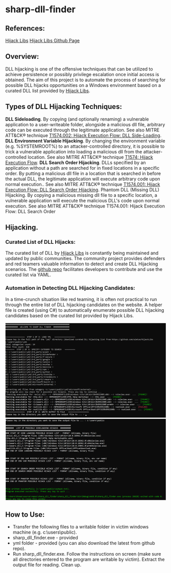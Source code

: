 # sharp-dll-finder

## References:
[Hijack Libs](https://hijacklibs.net/)
[Hijack Libs Github Page](https://github.com/wietze/HijackLibs/wiki)

## Overview:
DLL hijacking is one of the offensive techniques that can be utilized to achieve persistence or possibly privilege escalation once initial access is
obtained. The aim of this project is to automate the process of searching for possible DLL hijacks opportunities on a Windows environment based
on a curated DLL list provided by [Hijack Libs](https://hijacklibs.net/?s=09).
## Types of DLL Hijacking Techniques:
**DLL Sideloading**. By copying (and optionally renaming) a vulnerable application to a user-writeable folder, alongside a malicious dll file,
arbitrary code can be executed through the legitimate application. See also MITRE ATT&CK® technique [T1574.002: Hijack Execution Flow:
DLL Side-Loading](https://attack.mitre.org/techniques/T1574/002/).
**DLL Environment Variable Hijacking**. By changing the environment variable (e.g. %SYSTEMROOT%) to an attacker-controlled directory, it is
possible to trick a vulnerable application into loading a malicious dll from the attacker-controlled location. See also MITRE ATT&CK®
technique [T1574: Hijack Execution Flow](https://attack.mitre.org/techniques/T1574/).
**DLL Search Order Hijacking**. DLLs specified by an application without a path are searched for in fixed locations in a specific order. By putting
a malicious dll file in a location that is searched in before the actual DLL, the legitimate application will execute arbitrary code upon normal
execution.. See also MITRE ATT&CK® technique [T1574.001: Hijack Execution Flow: DLL Search Order Hijacking](https://attack.mitre.org/techniques/T1574/001/).
Phantom DLL (Missing DLL) Hijacking. By copying a malicious missing dll file to a specific location, a vulnerable application will execute the
malicious DLL's code upon normal execution. See also MITRE ATT&CK® technique T1574.001: Hijack Execution Flow: DLL Search Order

## Hijacking.
### Curated List of DLL Hijacks:
The curated list of DLL by [Hijack Libs](https://hijacklibs.net/) is constantly being maintained and updated by public communities. The community project provides
defenders and red teamers valuable information to detect and create DLL Hijacking scenarios. The [github repo](https://github.com/wietze/HijackLibs/wiki) facilitates developers to contribute
and use the curated list via YAML.
### Automation in Detecting DLL Hijacking Candidates:
In a time-crunch situation like red teaming, it is often not practical to run through the entire list of DLL hijacking candidates on the website. A
helper file is created (using C#) to automatically enumerate possible DLL hijacking candidates based on the curated list provided by Hijack Libs.

![Screenshot1 of sharpdllfinder](https://github.com/ms17-o1o/sharp-dll-finder/raw/master/sharpdllfinderscreenshot1.png)
![Screenshot2 of sharpdllfinder](https://github.com/ms17-o1o/sharp-dll-finder/raw/master/sharpdllfinderscreenshot2.png)

## How to Use:
* Transfer the following files to a writable folder in victim windows machine (e.g. c:\users\public).
* sharp_dll_finder.exe - provided
* yml folder - provided (you can also download the latest from github repo).
* Run sharp_dll_finder.exe.
Follow the instructions on screen (make sure all directories entered to the program are writable by victim).
Extract the output file for reading.
Clean up.

